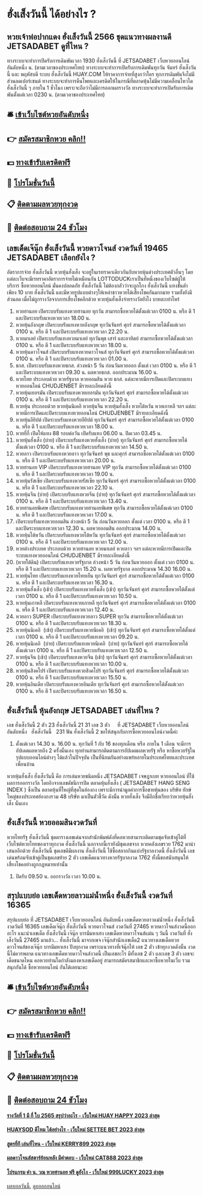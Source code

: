 # ฮั่งเส็งวันนี้ ได้อย่างไร ?
## หวยเจ้าพ่อปากแดง ฮั่งเส็งวันนี้ 2566 ชุดแนวทางผลงานดี JETSADABET ดูที่ไหน ?
ทางระบบจะทำการปิดรับการเดิมพันเวลา 1930 ฮั่งเส็งวันนี้ ที่ JETSADABET เว็บหวยออนไลน์ อันดับหนึ่ง น. (ตามเวลาของประเทศไทย)
ทางระบบจะทำการเปิดรับการเดิมพันทุกวัน จันทร์ ฮั่งเส็งวันนี้ และ พฤหัสบดี
ระบบ ฮั่งเส็งวันนี้ HUAY.COM ให้ราคาการจ่ายที่สูงกว่าใคร ทุกการเดิมพันจึงไม่มีส่วนลดเปอร์เซนต์
ทางระบบจะทำการคืนโพยและเครดิตให้ในกรณีที่ตลาดหุ้นไม่มีความเคลื่อนไหวใด ฮั่งเส็งวันนี้ ๆ ภายใน 1 ชั่วโมง เพราะจะถือว่าไม่มีการออกผลรางวัล
ทางระบบจะทำการเปิดรับการเดิมพันตั้งแต่เวลา 0230 น. (ตามเวลาของประเทศไทย)

## 🛎 [เข้าเว็บไซต์หวยอันดับหนึ่ง](https://bit.ly/3BG5bNw)
## 👉 [สมัครสมาชิกหวย คลิก!!](https://bit.ly/3BG5bNw)
## 💵 [ทางเข้ารับเครดิตฟรี](https://bit.ly/3C3mvgS)
## 👑 [โปรโมชั่นวันนี้](https://bit.ly/3C3mvgS)
## 📋 [ติดตามผลหวยทุกงวด](https://bit.ly/3C3mvgS)
## 📱 [ติดต่อสอบถาม 24 ชัวโมง](https://bit.ly/3C3mvgS)

## เลขเด็ดเจ๊นุ๊ก ฮั่งเส็งวันนี้ หวยดาวโจนส์ งวดวันที่ 19465 JETSADABET เลือกยังไง ?
อัตราการจ่าย ฮั่งเส็งวันนี้ หวยหุ้นฮั่งเส็ง จะอยู่ในเรทราคาเดียวกันกับหวยหุ้นต่างประเทศตัวอื่นๆ โดยเเต่ละเว็บจะมีเรทราคาอัตราการจ่ายไม่เหมือนกัน LOTTODUCKเราเป็นที่หนึ่งของเว็บไซต์ผู้ให้บริการ ซื้อหวยออนไลน์ มั่นคงปลอดภัย ฮั่งเส็งวันนี้ ไม่ต้องกลัวว่าจะถูกโกง ฮั่งเส็งวันนี้ แทงขั้นต่ำเพียง 10 บาท ฮั่งเส็งวันนี้ และมีหวยรูปแบบต่างๆให้เหล่าชาวหวยได้เสี่ยงโชคกันมากมาย รวมทั้งยังมีส่วนลด เมื่อไม่ถูกรางวัลจากการเสี่ยงโชคอีกด้วย
หวยหุ้นฮั่งเส็งจ่ายรางวัลยังไง บาทละเท่าไหร่
1. หวยฮานอย เปิดระบบรับแทงหวยฮานอย ทุกวัน สามารถซื้อหวยได้ตั้งแต่เวลา 0100 น. หรือ ตี 1 และปิดระบบรับแทงหวยเวลา 18.00 น.
2. หวยหุ้นอังกฤษ เปิดระบบรับแทงหวยอังกฤษ ทุกวันจันทร์ ศุกร์ สามารถซื้อหวยได้ตั้งแต่เวลา 0100 น. หรือ ตี 1 และปิดระบบรับแทงหวยเวลา 22.20 น.
3. หวยมาเลย์ เปิดระบบรับแทงหวยมาเลย์ ทุกวันพุธ เสาร์ และอาทิตย์ สามารถซื้อหวยได้ตั้งแต่เวลา 0100 น. หรือ ตี 1 และปิดระบบรับแทงหวยเวลา 18.00 น.
4. หวยหุ้นดาวโจนส์ เปิดระบบรับแทงหวยดาวโจนส์ ทุกวันจันทร์ ศุกร์ สามารถซื้อหวยได้ตั้งแต่เวลา 0100 น. หรือ ตี 1 และปิดระบบรับแทงหวยเวลา 01.00 น.
5. ธกส. เปิดระบบรับแทงหวยธกส. ล่วงหน้า 5 วัน ก่อนวันหวยออก ตั้งแต่ เวลา 0100 น. หรือ ตี 1 และปิดระบบแทงหวยเวลา 09.30 น. ผลหวยธกส. ออกประมาณ 16.00 น.
6. หวยไทย ประกอบด้วย หวยรัฐบาล หวยออมสิน หวย ธกส. แต่ละหวยมีการเปิดและปิดระบบแทงหวยออนไลน์ CHUDJENBET มีรายละเอียดดังนี้
7. หวยหุ้นเยอรมัน เปิดระบบรับแทงหวยเยอรมัน ทุกวันจันทร์ ศุกร์ สามารถซื้อหวยได้ตั้งแต่เวลา 0100 น. หรือ ตี 1 และปิดระบบรับแทงหวยเวลา 22.20 น.
8. หวยหุ้น ประกอบด้วย หวยหุ้นนิเคอิ หวยหุ้นจีน หวยหุ้นฮั่งเส็ง หวยไต้หวัน หวยเกาหลี ฯลฯ แต่ละหวยมีการเปิดและปิดระบบแทงหวยออนไลน์ CHUDJENBET มีรายละเอียดดังนี้
9. หวยหุ้นอียิปต์ เปิดระบบรับแทงหวยอียิปต์ ทุกวันจันทร์ ศุกร์ สามารถซื้อหวยได้ตั้งแต่เวลา 0100 น. หรือ ตี 1 และปิดระบบรับแทงหวยเวลา 18.00 น.
10. หวยยี่กี่ เปิดให้แทง 88 รอบต่อวัน เปิดรับแทง 06.00 น. ปิดเวลา 03.45 น.
11. หวยหุ้นฮั่งเส็ง (บ่าย) เปิดระบบรับแทงหวยฮั่งเส็ง (บ่าย) ทุกวันจันทร์ ศุกร์ สามารถซื้อหวยได้ตั้งแต่เวลา 0100 น. หรือ ตี 1 และปิดระบบรับแทงหวยเวลา 14.50 น.
12. หวยลาว เปิดระบบรับแทงหวยลาว ทุกวันจันทร์ พุธ และศุกร์ สามารถซื้อหวยได้ตั้งแต่เวลา 0100 น. หรือ ตี 1 และปิดระบบรับแทงหวยเวลา 20.00 น.
13. หวยฮานอย VIP เปิดระบบรับแทงหวยฮานอย VIP ทุกวัน สามารถซื้อหวยได้ตั้งแต่เวลา 0100 น. หรือ ตี 1 และปิดระบบรับแทงหวยเวลา 19.00 น.
14. หวยหุ้นรัสเซีย เปิดระบบรับแทงหวยรัสเซีย ทุกวันจันทร์ ศุกร์ สามารถซื้อหวยได้ตั้งแต่เวลา 0100 น. หรือ ตี 1 และปิดระบบรับแทงหวยเวลา 22.10 น.
15. หวยหุ้นจีน (บ่าย) เปิดระบบรับแทงหวยจีน (บ่าย) ทุกวันจันทร์ ศุกร์ สามารถซื้อหวยได้ตั้งแต่เวลา 0100 น. หรือ ตี 1 และปิดระบบรับแทงหวยเวลา 13.40 น.
16. หวยฮานอยพิเศษ เปิดระบบรับแทงหวยฮานอยพิเศษ ทุกวัน สามารถซื้อหวยได้ตั้งแต่เวลา 0100 น. หรือ ตี 1 และปิดระบบรับแทงหวยเวลา 17.00 น.
17. เปิดระบบรับแทงหวยออมสิน ล่วงหน้า 5 วัน ก่อนวันหวยออก ตั้งแต่ เวลา 0100 น. หรือ ตี 1 และปิดระบบแทงหวยเวลา 12.30 น. ผลหวยออมสิน ออกประมาณ 14.00 น.
18. หวยหุ้นไต้หวัน เปิดระบบรับแทงหวยไต้หวัน ทุกวันจันทร์ ศุกร์ สามารถซื้อหวยได้ตั้งแต่เวลา 0100 น. หรือ ตี 1 และปิดระบบรับแทงหวยเวลา 12.00 น.
19. หวยต่างประเทศ ประกอบด้วย หวยฮานอย หวยมาเลย์ หวยลาว ฯลฯ แต่ละหวยมีการเปิดและปิดระบบแทงหวยออนไลน์ CHUDJENBET มีรายละเอียดดังนี้
20. (หวยใต้ดิน) เปิดระบบรับแทงหวยรัฐบาล ล่วงหน้า 5 วัน ก่อนวันหวยออก ตั้งแต่ เวลา 0100 น. หรือ ตี 1 และปิดระบบแทงหวยเวลา 15.20 น. ผลหวยรัฐบาล ออกประมาณ 14.30 16.00 น.
21. หวยหุ้นไทย เปิดระบบรับแทงหวยไทยเย็น ทุกวันจันทร์ ศุกร์ สามารถซื้อหวยได้ตั้งแต่เวลา 0100 น. หรือ ตี 1 และปิดระบบรับแทงหวยเวลา 16.30 น.
22. หวยหุ้นฮั่งเส็ง (เช้า) เปิดระบบรับแทงหวยฮั่งเส็ง (เช้า) ทุกวันจันทร์ ศุกร์ สามารถซื้อหวยได้ตั้งแต่เวลา 0100 น. หรือ ตี 1 และปิดระบบรับแทงหวยเวลา 10.50 น.
23. หวยหุ้นเกาหลี เปิดระบบรับแทงหวยเกาหลี ทุกวันจันทร์ ศุกร์ สามารถซื้อหวยได้ตั้งแต่เวลา 0100 น. หรือ ตี 1 และปิดระบบรับแทงหวยเวลา 12.40 น.
24. หวยลาว SUPER เปิดระบบรับแทงหวยลาว SUPER ทุกวัน สามารถซื้อหวยได้ตั้งแต่เวลา 0100 น. หรือ ตี 1 และปิดระบบรับแทงหวยเวลา 18.30 น.
25. หวยหุ้นนิเคอิ  (เช้า) เปิดระบบรับแทงหวยนิเคอิ  (เช้า) ทุกวันจันทร์ ศุกร์ สามารถซื้อหวยได้ตั้งแต่เวลา 0100 น. หรือ ตี 1 และปิดระบบรับแทงหวยเวลา 09.20 น.
26. หวยหุ้นนิเคอิ  (บ่าย) เปิดระบบรับแทงหวยนิเคอิ  (บ่าย) ทุกวันจันทร์ ศุกร์ สามารถซื้อหวยได้ตั้งแต่เวลา 0100 น. หรือ ตี 1 และปิดระบบรับแทงหวยเวลา 12.50 น.
27. หวยหุ้นจีน (เช้า) เปิดระบบรับแทงหวยจีน (เช้า) ทุกวันจันทร์ ศุกร์ สามารถซื้อหวยได้ตั้งแต่เวลา 0100 น. หรือ ตี 1 และปิดระบบรับแทงหวยเวลา 10.00 น.
28. หวยหุ้นสิงคโปร์ เปิดระบบรับแทงหวยสิงคโปร์ ทุกวันจันทร์ ศุกร์ สามารถซื้อหวยได้ตั้งแต่เวลา 0100 น. หรือ ตี 1 และปิดระบบรับแทงหวยเวลา 15.50 น.
29. หวยหุ้นอินเดีย เปิดระบบรับแทงหวยอินเดีย ทุกวันจันทร์ ศุกร์ สามารถซื้อหวยได้ตั้งแต่เวลา 0100 น. หรือ ตี 1 และปิดระบบรับแทงหวยเวลา 16.50 น.

## ฮั่งเส็งวันนี้ หุ้นอังกฤษ JETSADABET เล่นที่ไหน ?
เลข ฮั่งเส็งวันนี้ 2 ตัว 23 ฮั่งเส็งวันนี้ 21 31
เลข 3 ตัว     ที่ JETSADABET เว็บหวยออนไลน์ อันดับหนึ่ง   ฮั่งเส็งวันนี้   231
ฟัน ฮั่งเส็งวันนี้ 2
ขอให้สนุกกับการซื้อหวยออนไลน์งวดนี้ค่ะ
1. ตั้งแต่เวลา 14.30 น. 16.00 น. ทุกวันที่ 1 กับ 16 ของทุกเดือน หรือ ภายใน 1 เดือน จะมีการอัปเดตผลหวยถึง 2 ครั้งนั้นเอง ทุกท่านสามารถติดตามการอัปเดตผลหวยรัฐ หรือ หาซื้อหวยรัฐในรุปแบบออนไลน์ต่างๆ ได้แล้วในปัจจุบัน เป็นที่นิยมกันอย่างแพร่หลายในประเทศไทยและประเทศเพื่อนบ้าน

หวยหุ้นฮั่งเส็ง ฮั่งเส็งวันนี้ คือ การเล่นหวยชนิดหนึ่ง JETSADABET เจษฎาเบท หวยออนไลน์ ที่ใช้ผลการออกรางวัล โดยอิงจากเลขดัชนีการปิด ตลาดหุ้นฮั่งเส็ง ( JETSADABET HANG SENG INDEX ) ซึ่งเป็น ตลาดหุ้นที่ใหญ่ที่สุดในฮ่องกง เพราะมีการนำมูลค่าการซื้อขายหุ้นของ บริษัท ยักษ์ใหญ่ของประเทศฮ่องกงรวม 48 บริษัท มาเป็นตัวชี้วัด ดังนั้น หวยฮั่งเส็ง จึงมีอีกชื่อเรียกว่าหวยหุ้นฮั่งเส็ง นั่นเอง

## ฮั่งเส็งวันนี้ หวยออมสินงวดวันที่
หวยไทยรัฐ ฮั่งเส็งวันนี้ ชุดตารางเลขเด่นจากสำนักพิมพ์ดังที่คอหวยสามารถติดตามชุดจับเข้าคู่ได้ที่เว็บไซต์หวยไทยของเราทุกงวด ฮั่งเส็งวันนี้ นอกจากนี้เรายังมีชุดเลขจาก หวยคลังเลขรวย 1762 มานำเสนออีกด้วย ฮั่งเส็งวันนี้ ชุดเลขดีมีผลงาน ฮั่งเส็งวันนี้ ใช้ซื้อสลากกินแบ่งรัฐบาลงวดนี้ ฮั่งเส็งวันนี้ เลขเด่นพร้อมจับเข้าคู่เป็นชุดเลขท้าย 2 ตัว เลขเด็ดแนวทางหวยรัฐบาลงวด 1762 ทั้งนี้ขอสนับสนุนให้เสี่ยงโชคอย่างถูกกฎหมายเท่านั้น
1. ปิดรับ 09.50 น. ออกรางวัล เวลา 10.00 น.

## สรุปแบบย่อ เลขเด็ดหวยลาวแม่น้ำหนึ่ง ฮั่งเส็งวันนี้ งวดวันที่ 16365
สรุปแบบย่อ ที่ JETSADABET เว็บหวยออนไลน์ อันดับหนึ่ง เลขเด็ดหวยลาวแม่น้ำหนึ่ง ฮั่งเส็งวันนี้ งวดวันที่ 16365 เลขเด็ดเจ๊นุ๊ก ฮั่งเส็งวันนี้ หวยดาวโจนส์ งวดวันที่ 27465
หวยดาวโจนส์งวดนี้ออกอะไร แนะนำเลขเด็ด ฮั่งเส็งวันนี้ เจ๊นุ๊ก บารมีมหาเฮง เลขเด็ดหวยดาวโจนส์แม่น ๆ วันนี้ งวดวันที่ ฮั่งเส็งวันนี้ 27465 มาแล้ว… ฮั่งเส็งวันนี้ มาจากเพจ เจ๊นุ๊กสำนักเลขเด็ด2 แนวทางเลขเด็ดหวยดาวโจนส์ของเจ๊นุ๊ก บารมีมหาเฮง ปังทุกงวด เพราะแนวทางที่เจ้นุ๊กให้ เลข 2 ตัว เข้าทุกงวดดังนั้น งวดนี้ไม่ควรพลาด แนวทางเลขเด็ดหวยดาวโจนส์งวดนี้ เป็นเลขอะไร มีทั้งเลข 2 ตัว และเลข 3 ตัว เลขจะเด็ดขนาดไหน คอหวยท่านใดกำลังมองหาเลขเด็ดอยู่ สามารถสมัครสมาชิกและหาซื้อหวยในเว็บ รวมสนุกกันได้ ซื้อหวยออนไลน์ กันได้เลยนะคะ

## 🛎 [เข้าเว็บไซต์หวยอันดับหนึ่ง](https://bit.ly/3BG5bNw)
## 👉 [สมัครสมาชิกหวย คลิก!!](https://bit.ly/3BG5bNw)
## 💵 [ทางเข้ารับเครดิตฟรี](https://bit.ly/3C3mvgS)
## 👑 [โปรโมชั่นวันนี้](https://bit.ly/3C3mvgS)
## 📋 [ติดตามผลหวยทุกงวด](https://bit.ly/3C3mvgS)
## 📱 [ติดต่อสอบถาม 24 ชัวโมง](https://bit.ly/3C3mvgS)

#### [รางวัลที่ 1 มี กี่ ใบ 2565 สรุปว่าอะไร - เว็บใหม่ HUAY HAPPY 2023 ล่าสุด](https://atom.io/themes/รางวัลที่%201%20มี%20กี่%20ใบ%202565%20สรุปว่าอะไร%20-%20เว็บใหม่%20huay%20happy%202023%20ล่าสุด)
#### [HUAYSOD ดีไหม ได้อย่างไร - เว็บใหม่ SETTEE BET 2023 ล่าสุด](https://atom.io/themes/huaysod%20ดีไหม%20ได้อย่างไร%20-%20เว็บใหม่%20settee%20bet%202023%20ล่าสุด)
#### [สูตรยี่กี เล่นที่ไหน - เว็บใหม่ KERRY899 2023 ล่าสุด](https://atom.io/themes/สูตรยี่กี%20เล่นที่ไหน%20-%20เว็บใหม่%20kerry899%202023%20ล่าสุด)
#### [ผลดาวโจนส์สตาร์ย้อนหลัง มีคำตอบ - เว็บใหม่ CAT888 2023 ล่าสุด](https://atom.io/themes/ผลดาวโจนส์สตาร์ย้อนหลัง%20มีคำตอบ%20-%20เว็บใหม่%20cat888%202023%20ล่าสุด)
#### [โปรแกรม คํา น. วณ หวยฮานอย ฟรี ดูยังไง - เว็บใหม่ 999LUCKY 2023 ล่าสุด](https://atom.io/themes/โปรแกรม%20คํา%20น.%20วณ%20หวยฮานอย%20ฟรี%20ดูยังไง%20-%20เว็บใหม่%20999lucky%202023%20ล่าสุด)

[ผลบอลวันนี้](https://siamsport.tv "ผลบอลวันนี้"), [ดูบอลออนไลน์](https://siamsport.tv/ดูบอลสด "ดูบอลออนไลน์")